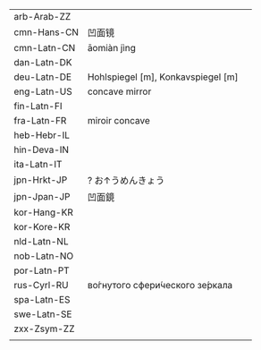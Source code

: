 | | | |
|-|-|-|
| arb-Arab-ZZ |  |  |
| cmn-Hans-CN | 凹面镜 |  |
| cmn-Latn-CN | āomiàn jìng |  |
| dan-Latn-DK |  |  |
| deu-Latn-DE | Hohlspiegel [m], Konkavspiegel [m] |  |
| eng-Latn-US | concave mirror |  |
| fin-Latn-FI |  |  |
| fra-Latn-FR | miroir concave |  |
| heb-Hebr-IL |  |  |
| hin-Deva-IN |  |  |
| ita-Latn-IT |  |  |
| jpn-Hrkt-JP | ? お↑うめんきょう |  |
| jpn-Jpan-JP | 凹面鏡 |  |
| kor-Hang-KR |  |  |
| kor-Kore-KR |  |  |
| nld-Latn-NL |  |  |
| nob-Latn-NO |  |  |
| por-Latn-PT |  |  |
| rus-Cyrl-RU | во́гнутого сфери́ческого зе́ркала |  |
| spa-Latn-ES |  |  |
| swe-Latn-SE |  |  |
| zxx-Zsym-ZZ |  |  |
|  |  |  |
